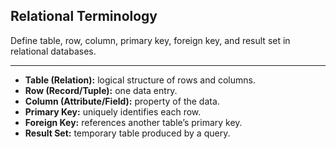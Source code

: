 ## Relational Terminology

Define table, row, column, primary key, foreign key, and result set in relational databases.

---

- **Table (Relation):** logical structure of rows and columns.  
- **Row (Record/Tuple):** one data entry.  
- **Column (Attribute/Field):** property of the data.  
- **Primary Key:** uniquely identifies each row.  
- **Foreign Key:** references another table’s primary key.  
- **Result Set:** temporary table produced by a query.

